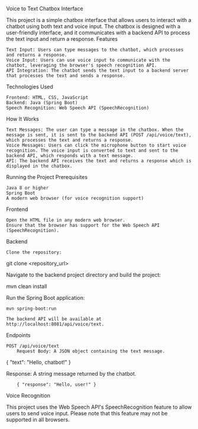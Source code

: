Voice to Text Chatbox Interface

This project is a simple chatbox interface that allows users to interact with a chatbot using both text and voice input. The chatbox is designed with a user-friendly interface, and it communicates with a backend API to process the text input and return a response.
Features

    Text Input: Users can type messages to the chatbot, which processes and returns a response.
    Voice Input: Users can use voice input to communicate with the chatbot, leveraging the browser's speech recognition API.
    API Integration: The chatbot sends the text input to a backend server that processes the text and sends a response.

Technologies Used

    Frontend: HTML, CSS, JavaScript
    Backend: Java (Spring Boot)
    Speech Recognition: Web Speech API (SpeechRecognition)

How It Works

    Text Messages: The user can type a message in the chatbox. When the message is sent, it is sent to the backend API (POST /api/voice/text), which processes the text and returns a response.
    Voice Messages: Users can click the microphone button to start voice recognition. The voice input is converted to text and sent to the backend API, which responds with a text message.
    API: The backend API receives the text and returns a response which is displayed in the chatbox.

Running the Project
Prerequisites

    Java 8 or higher
    Spring Boot
    A modern web browser (for voice recognition support)

Frontend

    Open the HTML file in any modern web browser.
    Ensure that the browser has support for the Web Speech API (SpeechRecognition).

Backend

    Clone the repository:

git clone <repository_url>

Navigate to the backend project directory and build the project:

mvn clean install

Run the Spring Boot application:

    mvn spring-boot:run

    The backend API will be available at http://localhost:8081/api/voice/text.

Endpoints

    POST /api/voice/text
        Request Body: A JSON object containing the text message.

{ "text": "Hello, chatbot!" }

Response: A string message returned by the chatbot.

        { "response": "Hello, user!" }

Voice Recognition

This project uses the Web Speech API's SpeechRecognition feature to allow users to send voice input. Please note that this feature may not be supported in all browsers.
